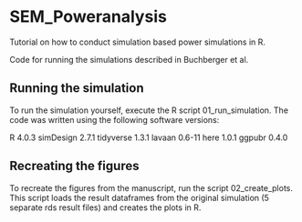 # SEM_Poweranalysis
Tutorial on how to conduct simulation based power simulations in R.

Code for running the simulations described in Buchberger et al.

## Running the simulation
To run the simulation yourself, execute the R script 01_run_simulation. 
The code was written using the following software versions:

R 4.0.3 
simDesign 2.7.1
tidyverse 1.3.1
lavaan 0.6-11
here 1.0.1
ggpubr 0.4.0

## Recreating the figures
To recreate the figures from the manuscript, run the script 02_create_plots.
This script loads the result dataframes from the original simulation (5 separate rds result files) 
and creates the plots in R.

